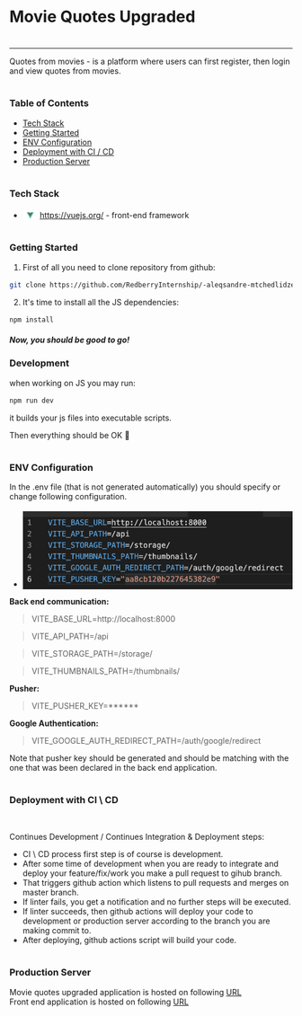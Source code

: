 <div style="display:flex; align-items: center">
  <h1 style="position:relative; top: -6px" >Movie Quotes Upgraded</h1>
</div>

---

Quotes from movies - is a platform where users can first register, then login and view quotes from movies.

#

### Table of Contents

- [Tech Stack](#tech-stack)
- [Getting Started](#getting-started)
- [ENV Configuration](#env-configuration)
- [Deployment with CI / CD](#deployment-with-ci--cd)
- [Production Server](#production-server)

#

### Tech Stack

- <img src="src/assets/img/vuejs.png" height="18" style="position: relative; top: 4px" /> https://vuejs.org/ - front-end framework

#

### Getting Started

1. First of all you need to clone repository from github:

```sh
git clone https://github.com/RedberryInternship/-aleqsandre-mtchedlidze-movie-quotes-front.git
```

2. It's time to install all the JS dependencies:

```sh
npm install
```

##### Now, you should be good to go!

### Development

when working on JS you may run:

```sh
npm run dev
```

it builds your js files into executable scripts.

Then everything should be OK 🙏

#

### ENV Configuration

In the .env file (that is not generated automatically) you should specify or change following configuration.

- <img src="src/assets/img/env-snapshot.png" style="position: relative; top: 4px" />


**Back end communication:**
>VITE_BASE_URL=http://localhost:8000

>VITE_API_PATH=/api

>VITE_STORAGE_PATH=/storage/

>VITE_THUMBNAILS_PATH=/thumbnails/

**Pusher:**
>VITE_PUSHER_KEY=******

**Google Authentication:**
>VITE_GOOGLE_AUTH_REDIRECT_PATH=/auth/google/redirect

Note that pusher key should be generated and should be matching with the one that was been declared in the back end application.

#

### Deployment with CI \ CD

<br/>

Continues Development / Continues Integration & Deployment steps:

- CI \ CD process first step is of course is development.
- After some time of development when you are ready to integrate and deploy your feature/fix/work you make a pull request to gihub branch.
- That triggers github action which listens to pull requests and merges on master branch.
- If linter fails, you get a notification and no further steps will be executed.
- If linter succeeds, then github actions will deploy your code to development or production server according to the branch you are making commit to.
- After deploying, github actions script will build your code.

#

### Production Server

Movie quotes upgraded application is hosted on following <a href="https://movie-quotes-back.aleqsandre-mchedlidze.redberryinternship.ge">URL</a>
<br />
Front end application is hosted on following <a href="https://movie-quotes-front.aleqsandre-mchedlidze.redberryinternship.ge">URL</a>
